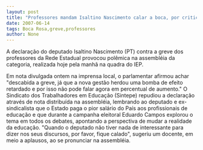 ```yaml
---
layout: post
title: "Professores mandam Isaltino Nascimento calar a boca, por criticar greve"
date: 2007-06-14
tags: Boca Rosa,greve,professores
author: None
---
```


A declara&ccedil;&atilde;o do deputado Isaltino Nascimento (PT) contra a greve dos professores da Rede Estadual provocou pol&ecirc;mica na assembl&eacute;ia da categoria, realizada hoje pela manh&atilde; na quadra do IEP. 

Em nota divulgada ontem na imprensa local, o parlamentar afirmou achar &quot;descabida a greve, j&aacute; que a nova gest&atilde;o herdou uma bomba de efeito retardado e por isso n&atilde;o pode falar agora em percentual de aumento.&quot;
O Sindicato dos Trabalhadores em Educa&ccedil;&atilde;o (Sintepe) repudiou a declara&ccedil;&atilde;o atrav&eacute;s de nota distribu&iacute;da na assembl&eacute;ia, lembrando ao deputado e ex-sindicalista que o Estado paga o pior sal&aacute;rio do Pa&iacute;s aos profissionais de educa&ccedil;&atilde;o e que durante a campanha eleitoral Eduardo Campos explorou o tema em todos os debates, apontando a perspectiva de mudar a realidade da educa&ccedil;&atilde;o. 
&quot;Quando o deputado n&atilde;o tiver nada de interessante para dizer nos seus discursos, por favor, fique calado&quot;, sugeriu um docente, em meio a aplausos, ao se pronunciar na assembl&eacute;ia. 
&nbsp; 